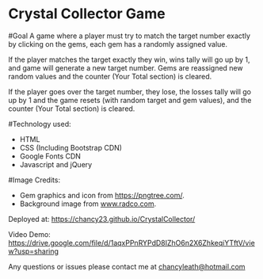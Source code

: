 # Crystal Collector Game

#Goal
A game where a player must try to match the target number exactly by clicking on the gems, each gem has a randomly assigned value.

If the player matches the target exactly they win, wins tally will go up by 1, and game will generate a new target number. Gems are reassigned new random values and the counter (Your Total section) is cleared.

If the player goes over the target number, they lose, the losses tally will go up by 1 and the game resets (with random target and gem values), and the counter (Your Total section) is cleared.

#Technology used:
  - HTML  
  - CSS (Including Bootstrap CDN)
  - Google Fonts CDN
  - Javascript and jQuery

#Image Credits:
  - Gem graphics and icon from https://pngtree.com/.
  - Background image from www.radco.com.

Deployed at: https://chancy23.github.io/CrystalCollector/

Video Demo: https://drive.google.com/file/d/1aqxPPnRYPdD8IZhO6n2X6ZhkeqiYTftV/view?usp=sharing

Any questions or issues please contact me at chancyleath@hotmail.com